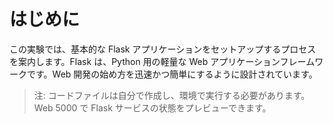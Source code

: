 # はじめに

この実験では、基本的な Flask アプリケーションをセットアップするプロセスを案内します。Flask は、Python 用の軽量な Web アプリケーションフレームワークです。Web 開発の始め方を迅速かつ簡単にするように設計されています。

> 注: コードファイルは自分で作成し、環境で実行する必要があります。Web 5000 で Flask サービスの状態をプレビューできます。
